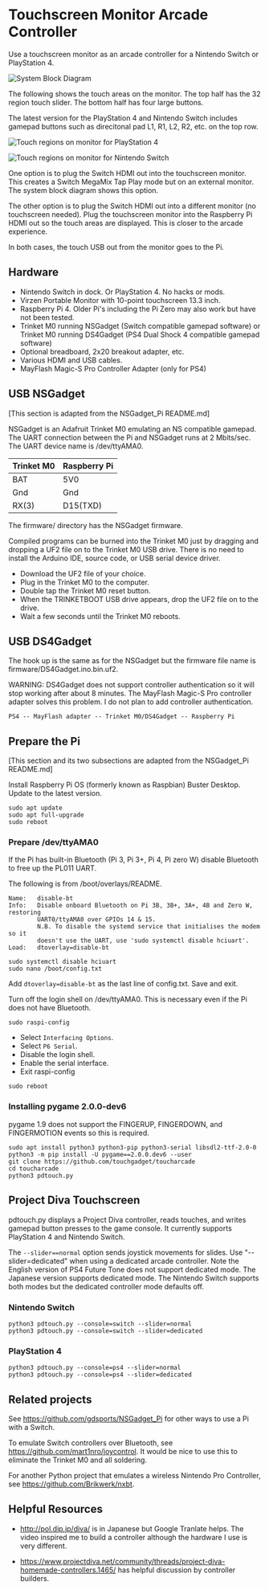 # Touchscreen Monitor Arcade Controller

Use a touchscreen monitor as an arcade controller for a Nintendo Switch or
PlayStation 4.

![System Block Diagram](./images/systemoverview.gif)


The following shows the touch areas on the monitor. The top half has the
32 region touch slider. The bottom half has four large buttons.

The latest version for the PlayStation 4 and Nintendo Switch includes gamepad
buttons such as direcitonal pad L1, R1, L2, R2, etc. on the top row.

![Touch regions on monitor for PlayStation 4](./images/touchareas_ps4.jpg)


![Touch regions on monitor for Nintendo Switch](./images/touchareas_ns.jpg)

One option is to plug the Switch HDMI out into the touchscreen monitor.
This creates a Switch MegaMix Tap Play mode but on an external monitor.
The system block diagram shows this option.

The other option is to plug the Switch HDMI out into a different monitor (no
touchscreen needed). Plug the touchscreen monitor into the Raspberry Pi HDMI
out so the touch areas are displayed. This is closer to the arcade experience.

In both cases, the touch USB out from the monitor goes to the Pi.

## Hardware

* Nintendo Switch in dock. Or PlayStation 4. No hacks or mods.
* Virzen Portable Monitor with 10-point touchscreen 13.3 inch.
* Raspberry Pi 4. Older Pi's including the Pi Zero may also work but have not
  been tested.
* Trinket M0 running NSGadget (Switch compatible gamepad software) or
  Trinket M0 running DS4Gadget (PS4 Dual Shock 4 compatible gamepad software)
* Optional breadboard, 2x20 breakout adapter, etc.
* Various HDMI and USB cables.
* MayFlash Magic-S Pro Controller Adapter (only for PS4)

## USB NSGadget
[This section is adapted from the NSGadget_Pi README.md]

NSGadget is an Adafruit Trinket M0 emulating an NS compatible gamepad. The UART
connection between the Pi and NSGadget runs at 2 Mbits/sec. The UART device
name is /dev/ttyAMA0.

|Trinket M0 |Raspberry Pi
|-----------|------------
|BAT        |5V0
|Gnd        |Gnd
|RX(3)      |D15(TXD)

The firmware/ directory has the NSGadget firmware.

Compiled programs can be burned into the Trinket M0 just by dragging and
dropping a UF2 file on to the Trinket M0 USB drive. There is no need to install
the Arduino IDE, source code, or USB serial device driver.

* Download the UF2 file of your choice.
* Plug in the Trinket M0 to the computer.
* Double tap the Trinket M0 reset button.
* When the TRINKETBOOT USB drive appears, drop the UF2 file on to the drive.
* Wait a few seconds until the Trinket M0 reboots.

## USB DS4Gadget

The hook up is the same as for the NSGadget but the firmware file name is
firmware/DS4Gadget.ino.bin.uf2.

WARNING: DS4Gadget does not support controller authentication so it
will stop working after about 8 minutes. The MayFlash Magic-S Pro controller
adapter solves this problem. I do not plan to add controller authentication.

```
PS4 -- MayFlash adapter -- Trinket M0/DS4Gadget -- Raspberry Pi
```

## Prepare the Pi
[This section and its two subsections are adapted from the NSGadget_Pi README.md]

Install Raspberry Pi OS (formerly known as Raspbian) Buster Desktop. Update to
the latest version.

```
sudo apt update
sudo apt full-upgrade
sudo reboot
```

### Prepare /dev/ttyAMA0

If the Pi has built-in Bluetooth (Pi 3, Pi 3+, Pi 4, Pi zero W) disable
Bluetooth to free up the PL011 UART.

The following is from /boot/overlays/README.

```
Name:   disable-bt
Info:   Disable onboard Bluetooth on Pi 3B, 3B+, 3A+, 4B and Zero W, restoring
        UART0/ttyAMA0 over GPIOs 14 & 15.
        N.B. To disable the systemd service that initialises the modem so it
        doesn't use the UART, use 'sudo systemctl disable hciuart'.
Load:   dtoverlay=disable-bt
```

```
sudo systemctl disable hciuart
sudo nano /boot/config.txt
```
Add `dtoverlay=disable-bt` as the last line of config.txt. Save and exit.

Turn off the login shell on /dev/ttyAMA0. This is necessary even if the Pi does
not have Bluetooth.

```
sudo raspi-config
```

* Select `Interfacing Options`.
* Select `P6 Serial`.
* Disable the login shell.
* Enable the serial interface.
* Exit raspi-config

```
sudo reboot
```
### Installing pygame 2.0.0-dev6

pygame 1.9 does not support the FINGERUP, FINGERDOWN, and FINGERMOTION events
so this is required.

```
sudo apt install python3 python3-pip python3-serial libsdl2-ttf-2.0-0
python3 -m pip install -U pygame==2.0.0.dev6 --user
git clone https://github.com/touchgadget/toucharcade
cd toucharcade
python3 pdtouch.py
```

## Project Diva Touchscreen

pdtouch.py displays a Project Diva controller, reads touches, and writes
gamepad button presses to the game console. It currently supports
PlayStation 4 and Nintendo Switch.

The `--slider==normal` option sends joystick movements for slides. Use
"--slider=dedicated" when using a dedicated arcade controller. Note the English
version of PS4 Future Tone does not support dedicated mode. The Japanese
version supports dedicated mode. The Nintendo Switch supports both modes but
the dedicated controller mode defaults off.

### Nintendo Switch

```
python3 pdtouch.py --console=switch --slider=normal
python3 pdtouch.py --console=switch --slider=dedicated
```

### PlayStation 4

```
python3 pdtouch.py --console=ps4 --slider=normal
python3 pdtouch.py --console=ps4 --slider=dedicated
```

## Related projects

See https://github.com/gdsports/NSGadget_Pi for other ways to use a Pi with a
Switch.

To emulate Switch controllers over Bluetooth, see https://github.com/mart1nro/joycontrol.
It would be nice to use this to eliminate the Trinket M0 and all soldering.

For another Python project that emulates a wireless Nintendo Pro Controller,
see https://github.com/Brikwerk/nxbt.

## Helpful Resources

* http://pol.dip.jp/diva/ is in Japanese but Google Tranlate helps. The video
  inspired me to build a controller although the hardware I use is very
  different.

* https://www.projectdiva.net/community/threads/project-diva-homemade-controllers.1465/
  has helpful discussion by controller builders.


